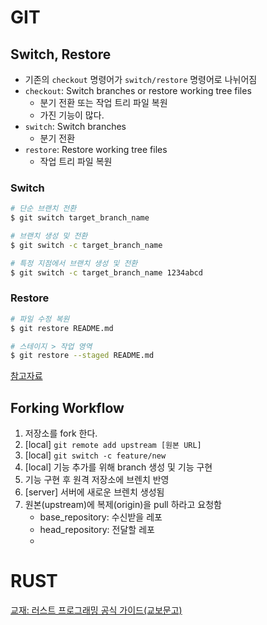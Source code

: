 # GIT
## Switch, Restore
* 기존의 `checkout` 명령어가 `switch/restore` 명령어로 나뉘어짐
* `checkout`: Switch branches or restore working tree files
    * 분기 전환 또는 작업 트리 파일 복원 
    * 가진 기능이 많다.
* `switch`: Switch branches
    * 분기 전환
* `restore`: Restore working tree files
    * 작업 트리 파일 복원

### Switch
```Bash
# 단순 브랜치 전환
$ git switch target_branch_name

# 브랜치 생성 밎 전환
$ git switch -c target_branch_name

# 특정 지점에서 브랜치 생성 및 전환
$ git switch -c target_branch_name 1234abcd
```
### Restore
```Bash
# 파일 수정 복원
$ git restore README.md

# 스테이지 > 작업 영역
$ git restore --staged README.md
```

[참고자료](https://blog.outsider.ne.kr/1505)

## Forking Workflow
1. 저장소를 fork 한다.
2. [local] `git remote add upstream [원본 URL]`
3. [local] `git switch -c feature/new`
4. [local] 기능 추가를 위해 branch 생성 및 기능 구현
5. 기능 구현 후 원격 저장소에 브렌치 반영
6. [server] 서버에 새로운 브렌치 생성됨
7. 원본(upstream)에 복제(origin)을 pull 하라고 요청함
    * base_repository: 수신받을 레포
    * head_repository: 전달할 레포
    * 


# RUST
[교재: 러스트 프로그래밍 공식 가이드(교보문고)](http://www.kyobobook.co.kr/product/detailViewKor.laf?mallGb=KOR&ejkGb=KOR&barcode=9791188621729)

## 
